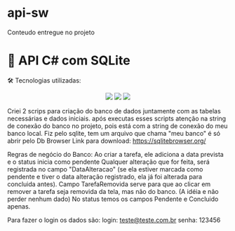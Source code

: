 # api-sw

Conteudo entregue no projeto

# 🚀 API C# com SQLite

🛠️ Tecnologias utilizadas:

<div align="center">
  <img src="https://img.shields.io/badge/.NET-512BD4?style=for-the-badge&logo=dotnet&logoColor=white">
  <img src="https://img.shields.io/badge/C%23-239120?style=for-for-the-badge&logo=c-sharp&logoColor=white">
  <img src="https://img.shields.io/badge/SQLite-003B57?style=for-the-badge&logo=sqlite&logoColor=white">
</div>

Criei 2 scrips para criação do banco de dados juntamente com as tabelas necessárias e dados iniciais.
após executas esses scripts atenção na string de conexão do banco no projeto,
pois está com a string de conexão do meu banco local.
Fiz pelo sqlite, tem um arquivo que chama "meu banco" é só abrir pelo Db Browser
Link para download: https://sqlitebrowser.org/

Regras de negócio do Banco:
Ao criar a tarefa, ele adiciona a data prevista e o status inicia como pendente
Qualquer alteração que for feita, será registrada no campo "DataAlteracao" (se ela estiver marcada como pendente e tiver o data alteração registrado, ela já foi alterada para concluida antes).
Campo TarefaRemovida serve para que ao clicar em remover a tarefa seja removida da tela, mas não do banco. (A idéia e não perder nenhum dado)
No status temos os campos Pendente e Concluido apenas.

Para fazer o login os dados são:
login: teste@teste.com.br
senha: 123456

